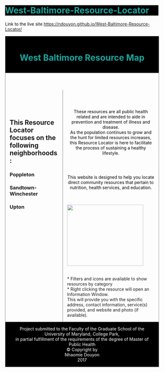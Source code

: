 # West-Baltimore-Resource-Locator

Link to the live site https://ndouyon.github.io/West-Baltimore-Resource-Locator/

<!doctype html>
<HTML>
<HEAD>
<TITLE> Resource Locator for West Baltimoreans </TITLE>


<style>
body {background-color: off white;}
h1   {background-color: black; color: #1BA59C;}
Footer {background-color: black; color: white;}
p    {color: black;}

div.container {
    width: 100%;
    border: 1px solid gray;
}

header, footer {
    padding: 1em;
    color: white;
    background-color: black;
    clear: left;
    text-align: center;
}

nav {
    float: left;
    max-width: 160px;
    margin: 0;
    padding: 1em;
}

nav ul {
    list-style-type: none;
    padding: 0;
}
   
nav ul a {
    text-decoration: none;
}

article {
    margin-left: 170px;
    border-left: 1px solid gray;
    padding: 1em;
    overflow: hidden;
}
</style>

</head>

<body>

<div class="container">


<header>
<h1 style="text-align:center;">West Baltimore Resource Map</h1>
</header>

<nav>
<br>
<br>
<br>
<h2>This Resource Locator focuses on the following neighborhoods:</h2>


 <ul>
    <li> <h3><a href="file:///Users/ndouyon/Desktop/PoppletonMap.html">Poppleton</a></li> </h3>
    <li> <h3><a href="file:///Users/ndouyon/Desktop/MPH%20Project/SandtownWinchesterMap.html">Sandtown-Winchester</a></li> </h3>
    <li> <h3><a href="file:///Users/ndouyon/Desktop/MPH%20Project/UptonMap.html">Upton</a></li> </h3>
  </ul>


</nav>



<article>
<br>
<br>
<p style="text-align:center;">These resources are all public health related and are intended to aide in prevention and treatment of illness and disease. <br> 
As the population continues to grow and the hunt for limited resources increases, this Resource Locator is here to facilitate the process of sustaining a healthy lifestyle.<br>
</p>

<br>
<br>
<p style="text-align:center;">This website is designed to help you locate direct community resources that pertain to nutrition, health services, and education. 
</p>
<br>
<br>
<img src="key.jpeg"  style="width:250px;height:200px;"><br>
<br>

<br>
* Filters and icons are available to show resources by category <br>
* Right clicking the resource will open an Information Window.<br>
 This will provide you with the specific address, contact information, service(s) provided, and website and photo (if available). 
</article>




</BODY>


<footer style=text-align:center;”> Project submitted to the Faculty of the Graduate School of the University of Maryland, College Park, <br>
in partial fulfillment of the requirements of the degree of Master of Public Health<br>
© Copyright by<br>
Nhaomie Douyon<br>
2017

</footer>


</HTML>
